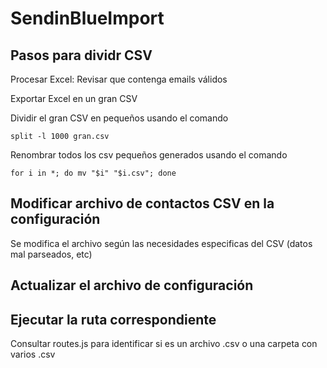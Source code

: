 # SendinBlueImport

## Pasos para dividr CSV

Procesar Excel: Revisar que contenga emails válidos

Exportar Excel en un gran CSV

Dividir el gran CSV en pequeños usando el comando 

`split -l 1000 gran.csv`

Renombrar todos los csv pequeños generados usando el comando 

`for i in *; do mv "$i" "$i.csv"; done`

## Modificar archivo de contactos CSV en la configuración

Se modifica el archivo según las necesidades especificas del CSV (datos mal parseados, etc)

## Actualizar el archivo de configuración

## Ejecutar la ruta correspondiente
Consultar routes.js para identificar si es un archivo .csv o una carpeta con varios .csv
